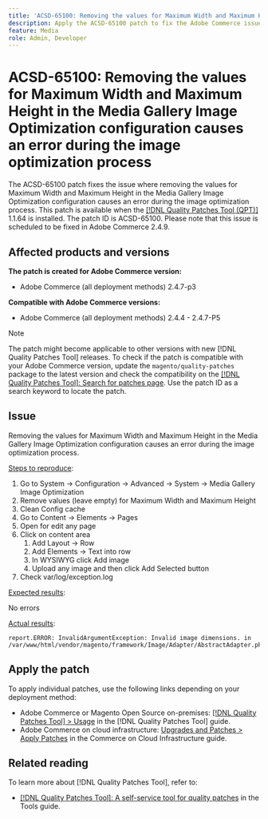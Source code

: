 ```yaml
---
title: 'ACSD-65100: Removing the values for Maximum Width and Maximum Height in the Media Gallery Image Optimization configuration causes an error during the image optimization process'
description: Apply the ACSD-65100 patch to fix the Adobe Commerce issue where removing the values for Maximum Width and Maximum Height in the Media Gallery Image Optimization configuration causes an error during the image optimization process.
feature: Media
role: Admin, Developer
---
```


# ACSD-65100: Removing the values for Maximum Width and Maximum Height in the Media Gallery Image Optimization configuration causes an error during the image optimization process

The ACSD-65100 patch fixes the issue where removing the values for Maximum Width and Maximum Height in the Media Gallery Image Optimization configuration causes an error during the image optimization process. This patch is available when the [[!DNL Quality Patches Tool (QPT)]](/help/tools/quality-patches-tool/quality-patches-tool-to-self-serve-quality-patches.md) 1.1.64 is installed. The patch ID is ACSD-65100. Please note that this issue is scheduled to be fixed in Adobe Commerce 2.4.9.

## Affected products and versions

**The patch is created for Adobe Commerce version:**

* Adobe Commerce (all deployment methods) 2.4.7-p3

**Compatible with Adobe Commerce versions:**

* Adobe Commerce (all deployment methods) 2.4.4 - 2.4.7-P5

>[!NOTE]
>
>The patch might become applicable to other versions with new [!DNL Quality Patches Tool] releases. To check if the patch is compatible with your Adobe Commerce version, update the `magento/quality-patches` package to the latest version and check the compatibility on the [[!DNL Quality Patches Tool]: Search for patches page](https://experienceleague.adobe.com/tools/commerce-quality-patches/index.html). Use the patch ID as a search keyword to locate the patch.

## Issue

Removing the values for Maximum Width and Maximum Height in the Media Gallery Image Optimization configuration causes an error during the image optimization process.

<u>Steps to reproduce</u>:

1. Go to System -> Configuration -> Advanced -> System -> Media Gallery Image Optimization
1. Remove values (leave empty) for Maximum Width and Maximum Height
1. Clean Config cache
1. Go to Content -> Elements -> Pages
1. Open for edit any page
1. Click on content area
    1. Add Layout -> Row
    1. Add Elements -> Text into row
    1. In WYSIWYG click Add image
    1. Upload any image and then click Add Selected button
1. Check var/log/exception.log

<u>Expected results</u>:

No errors

<u>Actual results</u>:

```
report.ERROR: InvalidArgumentException: Invalid image dimensions. in /var/www/html/vendor/magento/framework/Image/Adapter/AbstractAdapter.php:630
```

## Apply the patch

To apply individual patches, use the following links depending on your deployment method:

* Adobe Commerce or Magento Open Source on-premises: [[!DNL Quality Patches Tool] > Usage](/help/tools/quality-patches-tool/usage.md) in the [!DNL Quality Patches Tool] guide.
* Adobe Commerce on cloud infrastructure: [Upgrades and Patches > Apply Patches](https://experienceleague.adobe.com/docs/commerce-cloud-service/user-guide/develop/upgrade/apply-patches.html) in the Commerce on Cloud Infrastructure guide.

## Related reading

To learn more about [!DNL Quality Patches Tool], refer to:

* [[!DNL Quality Patches Tool]: A self-service tool for quality patches](/help/tools/quality-patches-tool/quality-patches-tool-to-self-serve-quality-patches.md) in the Tools guide.